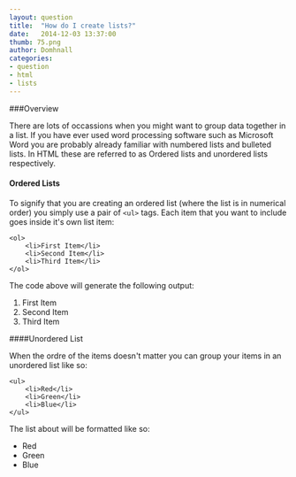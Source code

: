 ```yaml
---
layout: question
title:  "How do I create lists?"
date:   2014-12-03 13:37:00
thumb: 75.png
author: Domhnall
categories:
- question
- html
- lists
---
```


###Overview

There are lots of occassions when you might want to group data together in a list. If you have ever used word processing software such as Microsoft Word you are probably already familiar with numbered lists and bulleted lists. In HTML these are referred to as Ordered lists and unordered lists respectively.
<!--more-->

#### Ordered Lists
To signify that you are creating an ordered list (where the list is in numerical order) you simply use a pair of `<ul>` tags. Each item that you want to include goes inside it's own list item:
    
    <ol>
        <li>First Item</li>
        <li>Second Item</li>
        <li>Third Item</li>
    </ol>

The code above will generate the following output:

1. First Item
2. Second Item
3. Third Item

####Unordered List

When the ordre of the items doesn't matter you can group your items in an unordered list like so:

    <ul>
        <li>Red</li>
        <li>Green</li>
        <li>Blue</li>
    </ul>

The list about will be formatted like so:

- Red
- Green
- Blue


